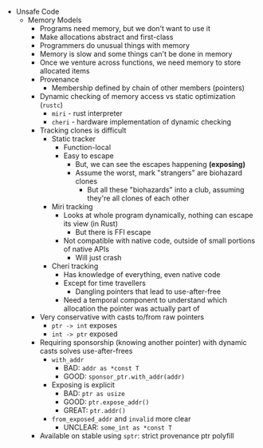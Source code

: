 - Unsafe Code
    - Memory Models
        - Programs need memory, but we don't want to use it 
        - Make allocations abstract and first-class
        - Programmers do unusual things with memory
        - Memory is slow and some things can't be done in memory
        - Once we venture across functions, we need memory to store allocated items
        - Provenance
            - Membership defined by chain of other members (pointers)
        - Dynamic checking of memory access vs static optimization (`rustc`)
            - `miri` - rust interpreter
            - `cheri` - hardware implementation of dynamic checking
        - Tracking clones is difficult
            - Static tracker
                - Function-local
                - Easy to escape    
                    - But, we can see the escapes happening **(exposing)**
                    - Assume the worst, mark "strangers" are biohazard clones
                        - But all these "biohazards" into a club, assuming they're all clones of each other
            - Miri tracking
                - Looks at whole program dynamically, nothing can escape its view (in Rust)
                    - But there is FFI escape
                - Not compatible with native code, outside of small portions of native APIs
                    - Will just crash
            - Cheri tracking
                - Has knowledge of everything, even native code
                - Except for time travellers
                    - Dangling pointers that lead to use-after-free
                - Need a temporal component to understand which allocation the pointer was actually part of
        - Very conservative with casts to/from raw pointers
            - `ptr -> int` exposes
            - `int -> ptr` exposed
        - Requiring sponsorship (knowing another pointer) with dynamic casts solves use-after-frees
            - `with_addr`
                - BAD: `addr as *const T`
                - GOOD: `sponsor_ptr.with_addr(addr)`
            - Exposing is explicit
                - BAD: `ptr as usize`
                - GOOD: `ptr.expose_addr()`
                - GREAT: `ptr.addr()`
            - `from_exposed_addr` and `invalid` more clear
                - UNCLEAR: `some_int as *const T`
        - Available on stable using `sptr`: strict provenance ptr polyfill